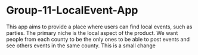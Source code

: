 # Group-11-LocalEvent-App
This app aims to provide a place where users can find local events, such as parties. The primary niche is the local aspect of the product. We want people from each county to be the only ones to be able to post events and see others events in the same county. This is a small change
